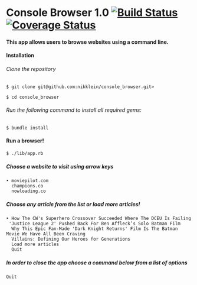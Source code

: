 # Console Browser 1.0  [![Build Status](https://travis-ci.org/nikklein/console_browser.svg?branch=master)](https://travis-ci.org/nikklein/console_browser) [![Coverage Status](https://coveralls.io/repos/github/nikklein/console_browser/badge.svg?branch=master)](https://coveralls.io/github/nikklein/console_browser?branch=master)

#### This app allows users to browse websites using a command line.

#### Installation

###### Clone the repository
```
$ git clone git@github.com:nikklein/console_browser.git>

$ cd console_browser
```
###### Run the following command to install all required gems:
```
$ bundle install
```
#### Run a browser!
```
$ ./lib/app.rb
```
##### Choose a website to visit using arrow keys
```
‣ moviepilot.com
  champions.co
  nowloading.co
```
##### Choose any article from the list or load more articles!
 ```
 ‣ How The CW's Superhero Crossover Succeeded Where The DCEU Is Failing
  'Justice League 2' Pushed Back For Ben Affleck’s Solo Batman Film
   Why This Epic Fan-Made 'Dark Knight Returns' Film Is The Batman Movie We Have All Been Craving
   Villains: Defining Our Heroes for Generations
   Load more articles
   Quit
  ```
##### In order to close the app choose a command below from a list of options
 ```
 Quit
 ```
